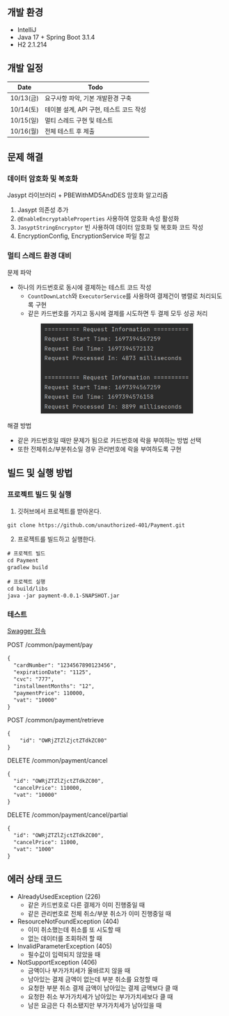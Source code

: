 ## 개발 환경
- IntelliJ
- Java 17 + Spring Boot 3.1.4
- H2 2.1.214

## 개발 일정
|Date|Todo|
|----|----|
|10/13(금)|요구사항 파악, 기본 개발환경 구축 |
|10/14(토)|테이블 설계, API 구현, 테스트 코드 작성 |
|10/15(일)|멀티 스레드 구현 및 테스트 |
|10/16(월)|전체 테스트 후 제출 |

## 문제 해결
### 데이터 암호화 및 복호화
Jasypt 라이브러리 + PBEWithMD5AndDES 암호화 알고리즘
1. Jasypt 의존성 추가
2. `@EnableEncryptableProperties` 사용하여 암호화 속성 활성화
3. `JasyptStringEncryptor` 빈 사용하여 데이터 암호화 및 복호화 코드 작성
4. EncryptionConfig, EncryptionService 파일 참고

### 멀티 스레드 환경 대비
문제 파악
- 하나의 카드번호로 동시에 결제하는 테스트 코드 작성
    - `CountDownLatch`와 `ExecutorService`를 사용하여 결제건이 병렬로 처리되도록 구현
    - 같은 카드번호를 가지고 동시에 결제를 시도하면 두 결제 모두 성공 처리

<p align="center">
  <img src="./readme/Payment.png" width="350px"></img>
</p>

해결 방법
- 같은 카드번호일 때만 문제가 됨으로 카드번호에 락을 부여하는 방법 선택
- 또한 전체취소/부분취소일 경우 관리번호에 락을 부여하도록 구현

## 빌드 및 실행 방법
### 프로젝트 빌드 및 실행
1. 깃허브에서 프로젝트를 받아온다.
```
git clone https://github.com/unauthorized-401/Payment.git
```

2. 프로젝트를 빌드하고 실행한다.
```
# 프로젝트 빌드
cd Payment
gradlew build

# 프로젝트 실행
cd build/libs
java -jar payment-0.0.1-SNAPSHOT.jar
```

### 테스트
[Swagger 접속](http://localhost:8080/swagger-ui/index.html)

POST /common/payment/pay
```
{
  "cardNumber": "1234567890123456",
  "expirationDate": "1125",
  "cvc": "777",
  "installmentMonths": "12",
  "paymentPrice": 110000,
  "vat": "10000"
}
```

POST /common/payment/retrieve
```
{
    "id": "OWRjZTZlZjctZTdkZC00"
}
```

DELETE /common/payment/cancel
```
{
  "id": "OWRjZTZlZjctZTdkZC00",
  "cancelPrice": 110000,
  "vat": "10000"
}
```

DELETE /common/payment/cancel/partial
```
{
  "id": "OWRjZTZlZjctZTdkZC00",
  "cancelPrice": 11000,
  "vat": "1000"
}
```

## 에러 상태 코드
- AlreadyUsedException (226)
    - 같은 카드번호로 다른 결제가 이미 진행중일 때
    - 같은 관리번호로 전체 취소/부분 취소가 이미 진행중일 때
- ResourceNotFoundException (404)
    - 이미 취소했는데 취소를 또 시도할 때
    - 없는 데이터를 조회하려 할 때
- InvalidParameterException (405)
    - 필수값이 입력되지 않았을 때
- NotSupportException (406)
    - 금액이나 부가가치세가 올바르지 않을 때
    - 남아있는 결제 금액이 없는데 부분 취소를 요청할 때
    - 요청한 부분 취소 결제 금액이 남아있는 결제 금액보다 클 때
    - 요청한 취소 부가가치세가 남아있는 부가가치세보다 클 때
    - 남은 요금은 다 취소됐지만 부가가치세가 남아있을 때